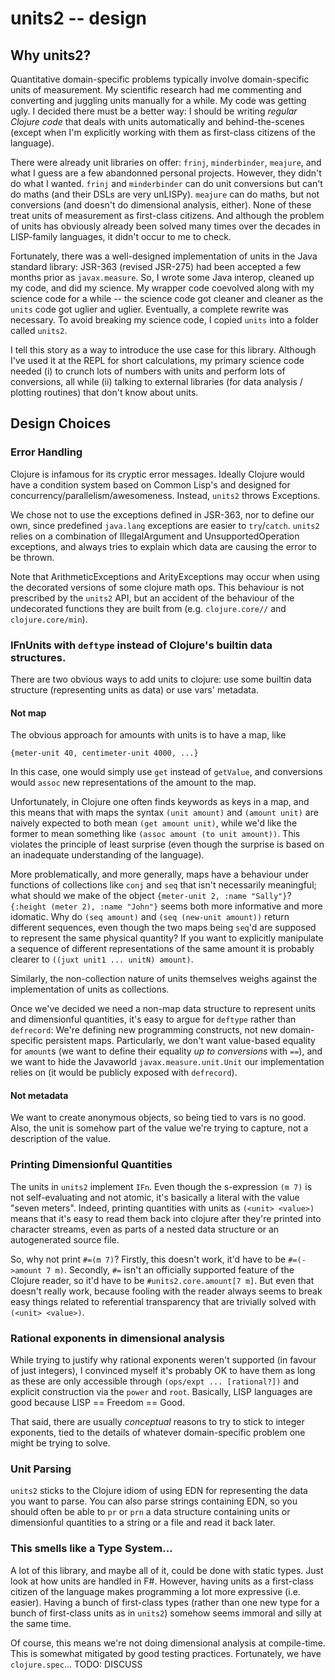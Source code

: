 # units2 -- design

## Why units2?

Quantitative domain-specific problems typically involve domain-specific units of measurement. My scientific research had me commenting and converting and juggling units manually for a while. My code was getting ugly. I decided there must be a better way: I should be writing *regular Clojure code* that deals with units automatically and behind-the-scenes (except when I'm explicitly working with them as first-class citizens of the language).

There were already unit libraries on offer: `frinj`, `minderbinder`, `meajure`, and what I guess are a few abandonned personal projects. However, they didn't do what I wanted. `frinj` and `minderbinder` can do unit conversions but can't do maths (and their DSLs are very unLISPy). `meajure` can do maths, but not conversions (and doesn't do dimensional analysis, either). None of these treat units of measurement as first-class citizens. And although the problem of units has obviously already been solved many times over the decades in LISP-family languages, it didn't occur to me to check.

Fortunately, there was a well-designed implementation of units in the Java standard library: JSR-363 (revised JSR-275) had been accepted a few months prior as `javax.measure`. So, I wrote some Java interop, cleaned up my code, and did my science. My wrapper code coevolved along with my science code for a while -- the science code got cleaner and cleaner as the `units` code got uglier and uglier. Eventually, a complete rewrite was necessary. To avoid breaking my science code, I copied `units` into a folder called `units2`.

I tell this story as a way to introduce the use case for this library. Although I've used it at the REPL for short calculations, my primary science code needed (i) to crunch lots of numbers with units and perform lots of conversions, all while (ii) talking to external libraries (for data analysis / plotting routines) that don't know about units.

## Design Choices

### Error Handling
Clojure is infamous for its cryptic error messages. Ideally Clojure would have a condition system based on Common Lisp's and designed for concurrency/parallelism/awesomeness. Instead, `units2` throws Exceptions.

We chose not to use the exceptions defined in JSR-363, nor to define our own, since predefined `java.lang` exceptions are easier to `try`/`catch`. `units2` relies on a combination of IllegalArgument and UnsupportedOperation exceptions, and always tries to explain which data are causing the error to be thrown.

Note that ArithmeticExceptions and ArityExceptions may occur when using the decorated versions of some clojure math ops. This behaviour is not prescribed by the `units2` API, but an accident of the behaviour of the undecorated functions they are built from (e.g. `clojure.core//` and `clojure.core/min`).


### IFnUnits with `deftype` instead of Clojure's builtin data structures.
There are two obvious ways to add units to clojure: use some builtin data structure (representing units as data) or use vars' metadata.

#### Not map
The obvious approach for amounts with units is to have a map, like

    {meter-unit 40, centimeter-unit 4000, ...}

In this case, one would simply use `get` instead of `getValue`, and conversions would `assoc` new representations of the amount to the map.

Unfortunately, in Clojure one often finds keywords as keys in a map, and this means that with maps the syntax `(unit amount)` and `(amount unit)` are naively expected to both mean `(get amount unit)`, while we'd like the former to mean something like `(assoc amount (to unit amount))`. This violates the principle of least surprise (even though the surprise is based on an inadequate understanding of the language).

More problematically, and more generally, maps have a behaviour under functions of collections like `conj` and `seq` that isn't necessarily meaningful; what should we make of the object `{meter-unit 2, :name "Sally"}`? `{:height (meter 2), :name "John"}` seems both more informative and more idomatic. Why do `(seq amount)` and `(seq (new-unit amount))` return different sequences, even though the two maps being `seq`'d are supposed to represent the same physical quantity? If you want to explicitly manipulate a sequence of different representations of the same amount it is probably clearer to `((juxt unit1 ... unitN) amount)`.

Similarly, the non-collection nature of units themselves weighs against the implementation of units as collections.

Once we've decided we need a non-map data structure to represent units and dimensionful quantities, it's easy to argue for `deftype` rather than `defrecord`: We're defining new programming constructs, not new domain-specific persistent maps. Particularly, we don't want value-based equality for `amount`s (we want to define their equality *up to conversions* with `==`), and we want to hide the Javaworld `javax.measure.unit.Unit` our implementation relies on (it would be publicly exposed with `defrecord`).

#### Not metadata

We want to create anonymous objects, so being tied to vars is no good. Also, the unit is somehow part of the value we're trying to capture, not a description of the value.


### Printing Dimensionful Quantities
The units in `units2` implement `IFn`. Even though the s-expression `(m 7)` is not self-evaluating and not atomic, it's basically a literal with the value "seven meters". Indeed, printing quantities with units as `(<unit> <value>)` means that it's easy to read them back into clojure after they're printed into character streams, even as parts of a nested data structure or an autogenerated source file.

So, why not print `#=(m 7)`? Firstly, this doesn't work, it'd have to be `#=(->amount 7 m)`. Secondly, `#=` isn't an officially supported feature of the Clojure reader, so it'd have to be `#units2.core.amount[7 m]`. But even that doesn't really work, because fooling with the reader always seems to break easy things related to referential transparency that are trivially solved with `(<unit> <value>)`.

### Rational exponents in dimensional analysis
While trying to justify why rational exponents weren't supported (in favour of just integers), I convinced myself it's probably OK to have them as long as these are only accessible through `(ops/expt ... [rational?])` and explicit construction via the `power` and `root`. Basically, LISP languages are good because LISP == Freedom == Good.

That said, there are usually *conceptual* reasons to try to stick to integer exponents, tied to the details of whatever domain-specific problem one might be trying to solve.

### Unit Parsing

`units2` sticks to the Clojure idiom of using EDN for representing the data you want to parse. You can also parse strings containing EDN, so you should often be able to `pr` or `prn` a data structure containing units or dimensionful quantities to a string or a file and read it back later.

### This smells like a Type System...
A lot of this library, and maybe all of it, could be done with static types. Just look at how units are handled in F#. However, having units as a first-class citizen of the language makes programming a lot more expressive (i.e. easier). Having a bunch of first-class types (rather than one new type for a bunch of first-class units as in `units2`) somehow seems immoral and silly at the same time.

Of course, this means we're not doing dimensional analysis at compile-time. This is somewhat mitigated by good testing practices. Fortunately, we have `clojure.spec`... TODO: DISCUSS
